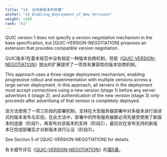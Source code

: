 ```yaml
---
title: "14. 支持新版本的部署"
anchor: "14_Enabling_Deployment_of_New_Versions"
weight: 1400
rank: "h1"
---
```


QUIC version 1 does not specify a version negotiation mechanism in the base specification, but [QUIC-VERSION-NEGOTIATION] proposes an extension that provides compatible version negotiation.

QUIC版本1在基本规范中没有规定一种版本协商机制，但是《[QUIC-VERSION-NEGOTIATION]()》提出的扩展提供了一项具有兼容性的版本协商机制。

This approach uses a three-stage deployment mechanism, enabling progressive rollout and experimentation with multiple versions across a large server deployment. In this approach, all servers in the deployment must accept connections using a new version (stage 1) before any server advertises it (stage 2), and authentication of the new version (stage 3) only proceeds after advertising of that version is completely deployed.

该方法使用了一项三阶段的部署机制，支持在大型服务器部署中对多版本进行渐进式的版本发布与实验。在此方法中，部署中的所有服务器都必须先接受使用了新版本的连接（阶段1），再宣布对该版本的支持（阶段2），最后仅在宣布支持的新版本已完成部署后才对新版本进行认证（阶段3）。

See Section 5 of [QUIC-VERSION-NEGOTIATION] for details.

有关细节详见《[QUIC-VERSION-NEGOTIATION]()》的[第5章]()。
